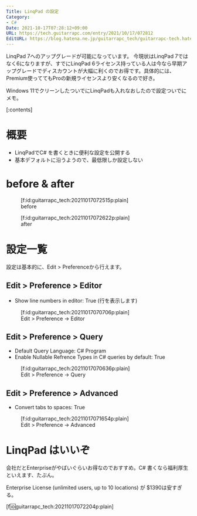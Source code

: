 ```yaml
---
Title: LinqPad の設定
Category:
- C#
Date: 2021-10-17T07:28:12+09:00
URL: https://tech.guitarrapc.com/entry/2021/10/17/072812
EditURL: https://blog.hatena.ne.jp/guitarrapc_tech/guitarrapc-tech.hatenablog.com/atom/entry/13574176438023286190
---
```


LinqPad 7へのアップグレードが可能になっています。
今現状はLinqPad 7ではなく6になりますが、すでにLinqPad 6ライセンス持っている人は今なら早期アップグレードでディスカウントが大幅に利くのでお得です。具体的には、Premium使っててもProの新規ライセンスより安くなるので好き。

Windows 11でクリーンしたついでにLinqPadも入れなおしたので設定ついでにメモ。

[:contents]

# 概要

* LinqPadでC# を書くときに便利な設定を公開する
* 基本デフォルトに沿うようので、最低限しか設定しない

# before & after

<figure class="figure-image figure-image-fotolife" title="before">[f:id:guitarrapc_tech:20211017072515p:plain]<figcaption>before</figcaption></figure>

<figure class="figure-image figure-image-fotolife" title="after">[f:id:guitarrapc_tech:20211017072622p:plain]<figcaption>after</figcaption></figure>

# 設定一覧

設定は基本的に、Edit > Preferenceから行えます。

## Edit > Preference > Editor

* Show line numbers in editor: True (行を表示します)

<figure class="figure-image figure-image-fotolife" title="Edit &gt; Preference -&gt; Editor">[f:id:guitarrapc_tech:20211017070706p:plain]<figcaption>Edit &gt; Preference -&gt; Editor</figcaption></figure>


## Edit > Preference > Query

* Default Query Language: C# Program
* Enable Nullable Refrence Types in C# queries by default: True

<figure class="figure-image figure-image-fotolife" title="Edit &gt; Preference -&gt; Query">[f:id:guitarrapc_tech:20211017070636p:plain]<figcaption>Edit &gt; Preference -&gt; Query</figcaption></figure>

## Edit > Preference > Advanced

* Convert tabs to spaces: True

<figure class="figure-image figure-image-fotolife" title="Edit &gt; Preference -&gt; Advanced">[f:id:guitarrapc_tech:20211017071654p:plain]<figcaption>Edit &gt; Preference -&gt; Advanced</figcaption></figure>

# LinqPad はいいぞ

会社だとEnterpriseがやばいぐらいお得なのでおすすめ。C# 書くなら福利厚生といえます、たぶん。

Enterprise License (unlimited users, up to 10 locations) が $1390は安すぎる。

[f:id:guitarrapc_tech:20211017072204p:plain]
